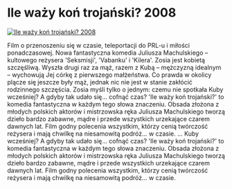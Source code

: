 Ile waży koń trojański? 2008 
=============
[![Ile waży koń trojański? 2008 ](http://vidos.pl/images/player.gif)](http://vidos.pl/ile-wazy-kon-trojanski-2008)

 Film o przenoszeniu się w czasie, teleportacji do PRL-u i miłości ponadczasowej. Nowa fantastyczna komedia Juliusza Machulskiego – kultowego reżysera 'Seksmisji', 'Vabanku' i 'Kilera'. Zosia jest kobietą szczęśliwą. Wyszła drugi raz za mąż, razem z Kubą – mężczyzną idealnym – wychowują Jej córkę z pierwszego małżeństwa. Co prawda w okolicy plącze się jeszcze były mąż, jednak nic nie jest w stanie zakłócić rodzinnego szczęścia. Zosia myśli tylko o jednym: czemu nie spotkała Kuby wcześniej? A gdyby tak udało się… cofnąć czas? 'Ile waży koń trojański?' to komedia fantastyczna w każdym tego słowa znaczeniu. Obsada złożona z młodych polskich aktorów i mistrzowska ręka Juliusza Machulskiego tworzą dzieło bardzo zabawne, mądre i przede wszystkich urzekające czarem dawnych lat. Film godny polecenia wszystkim, którzy cenią twórczość reżysera i mają chwilkę na niesamowitą podróż... w czasie.  ... Kuby wcześniej? A gdyby tak udało się… cofnąć czas? 'Ile waży koń trojański?' to komedia fantastyczna w każdym tego słowa znaczeniu. Obsada złożona z młodych polskich aktorów i mistrzowska ręka Juliusza Machulskiego tworzą dzieło bardzo zabawne, mądre i przede wszystkich urzekające czarem dawnych lat. Film godny polecenia wszystkim, którzy cenią twórczość reżysera i mają chwilkę na niesamowitą podróż... w czasie.
